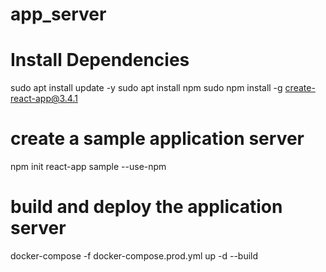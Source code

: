 # app_server

# Install Dependencies
sudo apt install update -y
sudo apt install npm
sudo npm install -g create-react-app@3.4.1

# create a sample application server
npm init react-app sample --use-npm

# build and deploy the application server
docker-compose -f docker-compose.prod.yml up -d --build

